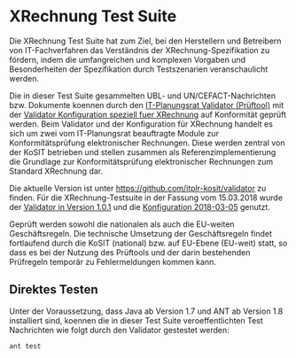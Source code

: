 # XRechnung Test Suite

Die XRechnung Test Suite hat zum Ziel, bei den Herstellern und Betreibern von IT-Fachverfahren
das Verständnis der XRechnung-Spezifikation zu fördern, indem die umfangreichen und komplexen
Vorgaben und Besonderheiten der Spezifikation durch Testszenarien veranschaulicht werden.

Die in dieser Test Suite gesammelten UBL- und UN/CEFACT-Nachrichten bzw. Dokumente koennen durch den [IT-Planungsrat Validator (Prüftool)](https://github.com/itplr-kosit/validator) mit der [Validator Konfiguration speziell fuer XRechnung](https://github.com/itplr-kosit/validator-configuration-xrechnung) auf Konformität geprüft werden. Beim Validator und der Konfiguration für XRechnung handelt es sich um zwei vom IT-Planungsrat beauftragte Module zur Konformitätsprüfung elektronischer Rechnungen. Diese werden zentral von der KoSIT betrieben und stellen zusammen als Referenzimplementierung die Grundlage zur Konformitätsprüfung elektronischer Rechnungen zum Standard XRechnung dar.

Die aktuelle Version ist unter https://github.com/itplr-kosit/validator zu finden. Für die XRechnung-Testsuite in der Fassung vom 15.03.2018 wurde der [Validator in Version 1.0.1](https://github.com/itplr-kosit/validator/releases/tag/validationtool-1_0_1) und die [Konfiguration 2018-03-05](https://github.com/itplr-kosit/validator-configuration-xrechnung/releases/tag/release-2018-03-05) genutzt.

Geprüft werden sowohl die nationalen als auch die EU-weiten Geschäftsregeln. Die technische Umsetzung der Geschäftsregeln findet fortlaufend durch die KoSIT (national) bzw. auf EU-Ebene (EU-weit) statt, so dass es bei der Nutzung des Prüftools und der darin bestehenden Prüfregeln temporär zu Fehlermeldungen kommen kann. 


## Direktes Testen

Unter der Voraussetzung, dass Java ab Version 1.7 und ANT ab Version 1.8 installiert sind, koennen die in dieser Test Suite veroeffentlichten Test Nachrichten wie folgt durch den Validator gestestet werden:

```
ant test
```
